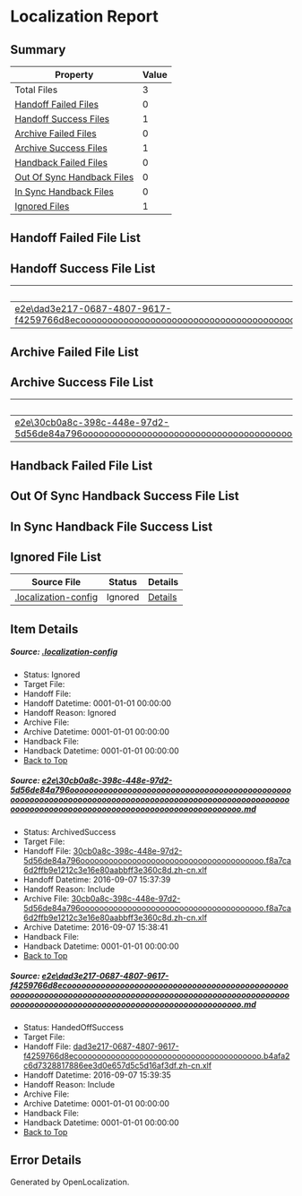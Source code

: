 # <a name='report-top'></a> Localization Report

## Summary
 Property | Value 
 -------- | ----- 
 Total Files | 3
[ Handoff Failed Files ](#handoff-failed-list)| 0
[ Handoff Success Files ](#handoff-success-list)| 1
[ Archive Failed Files ](#archive-failed-list)| 0
[ Archive Success Files ](#archive-success-list)| 1
[ Handback Failed Files ](#handback-failed-list)| 0
[ Out Of Sync Handback Files ](#outofsync-handback-success-list)| 0
[ In Sync Handback Files ](#insync-handback-success-list)| 0
[ Ignored Files ](#ignored-list)| 1

## <a name='handoff-failed-list'></a> Handoff Failed File List

## <a name='handoff-success-list'></a> Handoff Success File List
 Source File | Status | Details 
 ----------- | ------ | ------- 
 [e2e\dad3e217-0687-4807-9617-f4259766d8ecoooooooooooooooooooooooooooooooooooooooooooooooooooooooooooooooooooooooooooooooooooooooooooooooooooooooooooooooooooooooooooooooooooooooooooooooooooooooo.md](https://github.com/OpenLocalizationTestOrg/ol-test0/blob/71bfbef70db422c3b6637fa994a854d196b80651/e2e/dad3e217-0687-4807-9617-f4259766d8ecoooooooooooooooooooooooooooooooooooooooooooooooooooooooooooooooooooooooooooooooooooooooooooooooooooooooooooooooooooooooooooooooooooooooooooooooooooooooo.md) | HandedOffSuccess | [Details](#db5c1f69a715e8ff1faaf79cf225899bd7dd135a2)

## <a name='archive-failed-list'></a> Archive Failed File List

## <a name='archive-success-list'></a> Archive Success File List
 Source File | Status | Details 
 ----------- | ------ | ------- 
 [e2e\30cb0a8c-398c-448e-97d2-5d56de84a796oooooooooooooooooooooooooooooooooooooooooooooooooooooooooooooooooooooooooooooooooooooooooooooooooooooooooooooooooooooooooooooooooooooooooooooooooooooooo.md](https://github.com/OpenLocalizationTestOrg/ol-test0/blob/c378a3f0142533db4d0e53dada88f7104d1d6214/e2e/30cb0a8c-398c-448e-97d2-5d56de84a796oooooooooooooooooooooooooooooooooooooooooooooooooooooooooooooooooooooooooooooooooooooooooooooooooooooooooooooooooooooooooooooooooooooooooooooooooooooooo.md) | ArchivedSuccess | [Details](#df3ad3521bbabd7db151b2bd0cff7c5ae0dbb1e01)

## <a name='handback-failed-list'></a> Handback Failed File List

## <a name='outofsync-handback-success-list'></a> Out Of Sync Handback Success File List

## <a name='insync-handback-success-list'></a> In Sync Handback File Success List

## <a name='ignored-list'></a> Ignored File List
 Source File | Status | Details 
 ----------- | ------ | ------- 
 [.localization-config](https://github.com/OpenLocalizationTestOrg/ol-test0/blob/71bfbef70db422c3b6637fa994a854d196b80651/.localization-config) | Ignored | [Details](#c268a05ecaa7ec85942ed632c29928ee5bd6da8d0)

## Item Details
##### <a name='c268a05ecaa7ec85942ed632c29928ee5bd6da8d0'></a> Source: [.localization-config](https://github.com/OpenLocalizationTestOrg/ol-test0/blob/71bfbef70db422c3b6637fa994a854d196b80651/.localization-config)
* Status: Ignored
* Target File: 
* Handoff File: 
* Handoff Datetime: 0001-01-01 00:00:00
* Handoff Reason: Ignored
* Archive File: 
* Archive Datetime: 0001-01-01 00:00:00
* Handback File: 
* Handback Datetime: 0001-01-01 00:00:00
* [Back to Top](#report-top)

##### <a name='df3ad3521bbabd7db151b2bd0cff7c5ae0dbb1e01'></a> Source: [e2e\30cb0a8c-398c-448e-97d2-5d56de84a796oooooooooooooooooooooooooooooooooooooooooooooooooooooooooooooooooooooooooooooooooooooooooooooooooooooooooooooooooooooooooooooooooooooooooooooooooooooooo.md](https://github.com/OpenLocalizationTestOrg/ol-test0/blob/c378a3f0142533db4d0e53dada88f7104d1d6214/e2e/30cb0a8c-398c-448e-97d2-5d56de84a796oooooooooooooooooooooooooooooooooooooooooooooooooooooooooooooooooooooooooooooooooooooooooooooooooooooooooooooooooooooooooooooooooooooooooooooooooooooooo.md)
* Status: ArchivedSuccess
* Target File: 
* Handoff File: [30cb0a8c-398c-448e-97d2-5d56de84a796ooooooooooooooooooooooooooooooooooooooo.f8a7ca6d2ffb9e1212c3e16e80aabbff3e360c8d.zh-cn.xlf](https://github.com/OpenLocalizationTestOrg/ol-test0-handoff/blob/6085ed2de25cc97b8791a05bbffdf136ad3490a9/ol-handoff/OpenLocalizationTestOrg/ol-test0-zhcn/yuwzho/ht/30cb0a8c-398c-448e-97d2-5d56de84a796ooooooooooooooooooooooooooooooooooooooo.f8a7ca6d2ffb9e1212c3e16e80aabbff3e360c8d.zh-cn.xlf)
* Handoff Datetime: 2016-09-07 15:37:39
* Handoff Reason: Include
* Archive File: [30cb0a8c-398c-448e-97d2-5d56de84a796ooooooooooooooooooooooooooooooooooooooo.f8a7ca6d2ffb9e1212c3e16e80aabbff3e360c8d.zh-cn.xlf](https://github.com/OpenLocalizationTestOrg/ol-test0-handoff/blob/e64bfc1fe94ef01dff09247d71417af580a49309/ol-archive/OpenLocalizationTestOrg/ol-test0-zhcn/yuwzho/ht/30cb0a8c-398c-448e-97d2-5d56de84a796ooooooooooooooooooooooooooooooooooooooo.f8a7ca6d2ffb9e1212c3e16e80aabbff3e360c8d.zh-cn.xlf)
* Archive Datetime: 2016-09-07 15:38:41
* Handback File: 
* Handback Datetime: 0001-01-01 00:00:00
* [Back to Top](#report-top)

##### <a name='db5c1f69a715e8ff1faaf79cf225899bd7dd135a2'></a> Source: [e2e\dad3e217-0687-4807-9617-f4259766d8ecoooooooooooooooooooooooooooooooooooooooooooooooooooooooooooooooooooooooooooooooooooooooooooooooooooooooooooooooooooooooooooooooooooooooooooooooooooooooo.md](https://github.com/OpenLocalizationTestOrg/ol-test0/blob/71bfbef70db422c3b6637fa994a854d196b80651/e2e/dad3e217-0687-4807-9617-f4259766d8ecoooooooooooooooooooooooooooooooooooooooooooooooooooooooooooooooooooooooooooooooooooooooooooooooooooooooooooooooooooooooooooooooooooooooooooooooooooooooo.md)
* Status: HandedOffSuccess
* Target File: 
* Handoff File: [dad3e217-0687-4807-9617-f4259766d8ecooooooooooooooooooooooooooooooooooooooo.b4afa2c6d7328817886ee3d0e657d5c5d16af3df.zh-cn.xlf](https://github.com/OpenLocalizationTestOrg/ol-test0-handoff/blob/313f3a0ee7204e861badc58a16085c02553a5a3d/ol-handoff/OpenLocalizationTestOrg/ol-test0-zhcn/yuwzho/ht/dad3e217-0687-4807-9617-f4259766d8ecooooooooooooooooooooooooooooooooooooooo.b4afa2c6d7328817886ee3d0e657d5c5d16af3df.zh-cn.xlf)
* Handoff Datetime: 2016-09-07 15:39:35
* Handoff Reason: Include
* Archive File: 
* Archive Datetime: 0001-01-01 00:00:00
* Handback File: 
* Handback Datetime: 0001-01-01 00:00:00
* [Back to Top](#report-top)


## Error Details

Generated by OpenLocalization.
